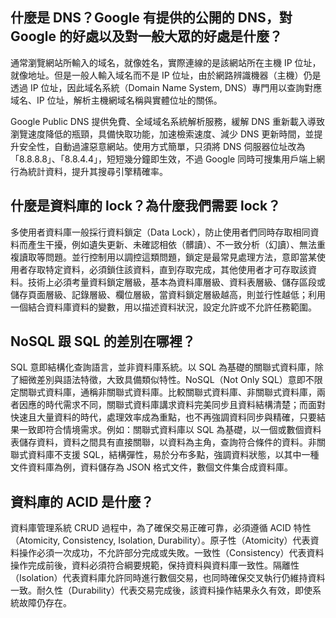 ## 什麼是 DNS？Google 有提供的公開的 DNS，對 Google 的好處以及對一般大眾的好處是什麼？
通常瀏覽網站所輸入的域名，就像姓名，實際連線的是該網站所在主機 IP 位址，就像地址。但是一般人輸入域名而不是 IP 位址，由於網路辨識機器（主機）仍是透過 IP 位址，因此域名系統（Domain Name System, DNS）專門用以查詢對應域名、IP 位址，解析主機網域名稱與實體位址的關係。

Google Public DNS 提供免費、全域域名系統解析服務，緩解 DNS 重新載入導致瀏覽速度降低的瓶頸，具備快取功能，加速檢索速度、減少 DNS 更新時間，並提升安全性，自動過濾惡意網站。使用方式簡單，只須將 DNS 伺服器位址改為「8.8.8.8」、「8.8.4.4」，短短幾分鐘即生效，不過 Google 同時可搜集用戶端上網行為統計資料，提升其搜尋引擎精確率。


## 什麼是資料庫的 lock？為什麼我們需要 lock？
多使用者資料庫一般採行資料鎖定（Data Lock），防止使用者們同時存取相同資料而產生干擾，例如遺失更新、未確認相依（髒讀）、不一致分析（幻讀）、無法重複讀取等問題。並行控制用以調控這類問題，鎖定是最常見處理方法，意即當某使用者存取特定資料，必須鎖住該資料，直到存取完成，其他使用者才可存取該資料。技術上必須考量資料鎖定層級，基本為資料庫層級、資料表層級、儲存區段或儲存頁面層級、記錄層級、欄位層級，當資料鎖定層級越高，則並行性越低；利用一個結合資料庫資料的變數，用以描述資料狀況，設定允許或不允許任務範圍。


## NoSQL 跟 SQL 的差別在哪裡？
SQL 意即結構化查詢語言，並非資料庫系統。以 SQL 為基礎的關聯式資料庫，除了細微差別與語法特徵，大致具備類似特性。NoSQL（Not Only SQL）意即不限定關聯式資料庫，通稱非關聯式資料庫。比較關聯式資料庫、非關聯式資料庫，兩者因應的時代需求不同，關聯式資料庫講求資料完美同步且資料結構清楚；而面對快速且大量資料的時代，處理效率成為重點，也不再強調資料同步與精確，只要結果一致即符合情境需求。例如：關聯式資料庫以 SQL 為基礎，以一個或數個資料表儲存資料，資料之間具有直接關聯，以資料為主角，查詢符合條件的資料。非關聯式資料庫不支援 SQL，結構彈性，易於分布多點，強調資料狀態，以其中一種文件資料庫為例，資料儲存為 JSON 格式文件，數個文件集合成資料庫。


## 資料庫的 ACID 是什麼？
資料庫管理系統 CRUD 過程中，為了確保交易正確可靠，必須遵循 ACID 特性（Atomicity, Consistency, Isolation, Durability）。原子性（Atomicity）代表資料操作必須一次成功，不允許部分完成或失敗。一致性（Consistency）代表資料操作完成前後，資料必須符合綱要規範，保持資料與資料庫一致性。隔離性（Isolation）代表資料庫允許同時進行數個交易，也同時確保交叉執行仍維持資料一致。耐久性（Durability）代表交易完成後，該資料操作結果永久有效，即使系統故障仍存在。